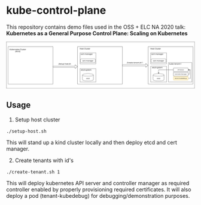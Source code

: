 # kube-control-plane

This repository contains demo files used in the OSS + ELC NA 2020 talk: **Kubernetes as a General Purpose Control Plane: Scaling on Kubernetes**

![demo flow](demo.png "demo")

## Usage

1. Setup host cluster

```
./setup-host.sh
```

This will stand up a kind cluster locally and then deploy etcd and cert manager.


2. Create tenants with id's

```
./create-tenant.sh 1
```

This will deploy kubernetes API server and controller manager as required controller enabled by properly provisioning required certificates. It will also deploy a pod (tenant-kubedebug) for debugging/demonstration purposes.